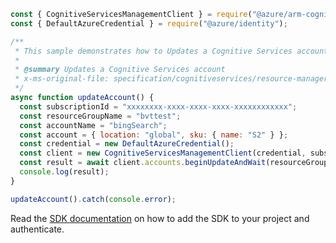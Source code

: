 ```javascript
const { CognitiveServicesManagementClient } = require("@azure/arm-cognitiveservices");
const { DefaultAzureCredential } = require("@azure/identity");

/**
 * This sample demonstrates how to Updates a Cognitive Services account
 *
 * @summary Updates a Cognitive Services account
 * x-ms-original-file: specification/cognitiveservices/resource-manager/Microsoft.CognitiveServices/stable/2022-03-01/examples/UpdateAccount.json
 */
async function updateAccount() {
  const subscriptionId = "xxxxxxxx-xxxx-xxxx-xxxx-xxxxxxxxxxxx";
  const resourceGroupName = "bvttest";
  const accountName = "bingSearch";
  const account = { location: "global", sku: { name: "S2" } };
  const credential = new DefaultAzureCredential();
  const client = new CognitiveServicesManagementClient(credential, subscriptionId);
  const result = await client.accounts.beginUpdateAndWait(resourceGroupName, accountName, account);
  console.log(result);
}

updateAccount().catch(console.error);
```

Read the [SDK documentation](https://github.com/Azure/azure-sdk-for-js/blob/%40azure%2Farm-cognitiveservices_7.2.0/sdk/cognitiveservices/arm-cognitiveservices/README.md) on how to add the SDK to your project and authenticate.
